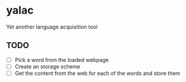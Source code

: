 # yalac
Yet another language acquisition tool

## TODO
-[ ] Pick a word from the loaded webpage
-[ ] Create an storage scheme
-[ ] Get the content from the web for each of the words and store them 
